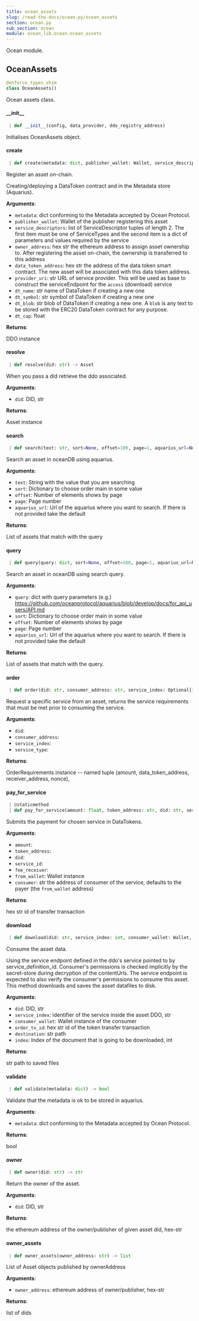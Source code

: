 ```yaml
---
title: ocean_assets
slug: /read-the-docs/ocean-py/ocean_assets
section: ocean.py
sub_section: ocean
module: ocean_lib.ocean.ocean_assets
---
```

Ocean module.

## OceanAssets

```python
@enforce_types_shim
class OceanAssets()
```

Ocean assets class.

#### \_\_init\_\_

```python
 | def __init__(config, data_provider, ddo_registry_address)
```

Initialises OceanAssets object.

#### create

```python
 | def create(metadata: dict, publisher_wallet: Wallet, service_descriptors: list = None, owner_address: str = None, data_token_address: str = None, provider_uri=None, dt_name: str = None, dt_symbol: str = None, dt_blob: str = None, dt_cap: float = None) -> (Asset, None)
```

Register an asset on-chain.

Creating/deploying a DataToken contract and in the Metadata store (Aquarius).

**Arguments**:

- `metadata`: dict conforming to the Metadata accepted by Ocean Protocol.
- `publisher_wallet`: Wallet of the publisher registering this asset
- `service_descriptors`: list of ServiceDescriptor tuples of length 2.
The first item must be one of ServiceTypes and the second
item is a dict of parameters and values required by the service
- `owner_address`: hex str the ethereum address to assign asset ownership to. After
registering the asset on-chain, the ownership is transferred to this address
- `data_token_address`: hex str the address of the data token smart contract. The new
asset will be associated with this data token address.
- `provider_uri`: str URL of service provider. This will be used as base to
construct the serviceEndpoint for the `access` (download) service
- `dt_name`: str name of DataToken if creating a new one
- `dt_symbol`: str symbol of DataToken if creating a new one
- `dt_blob`: str blob of DataToken if creating a new one. A `blob` is any text
to be stored with the ERC20 DataToken contract for any purpose.
- `dt_cap`: float

**Returns**:

DDO instance

#### resolve

```python
 | def resolve(did: str) -> Asset
```

When you pass a did retrieve the ddo associated.

**Arguments**:

- `did`: DID, str

**Returns**:

Asset instance

#### search

```python
 | def search(text: str, sort=None, offset=100, page=1, aquarius_url=None) -> list
```

Search an asset in oceanDB using aquarius.

**Arguments**:

- `text`: String with the value that you are searching
- `sort`: Dictionary to choose order main in some value
- `offset`: Number of elements shows by page
- `page`: Page number
- `aquarius_url`: Url of the aquarius where you want to search. If there is not
provided take the default

**Returns**:

List of assets that match with the query

#### query

```python
 | def query(query: dict, sort=None, offset=100, page=1, aquarius_url=None) -> []
```

Search an asset in oceanDB using search query.

**Arguments**:

- `query`: dict with query parameters
(e.g.) https://github.com/oceanprotocol/aquarius/blob/develop/docs/for_api_users/API.md
- `sort`: Dictionary to choose order main in some value
- `offset`: Number of elements shows by page
- `page`: Page number
- `aquarius_url`: Url of the aquarius where you want to search. If there is not
provided take the default

**Returns**:

List of assets that match with the query.

#### order

```python
 | def order(did: str, consumer_address: str, service_index: Optional[int] = None, service_type: str = None) -> OrderRequirements
```

Request a specific service from an asset, returns the service requirements that
must be met prior to consuming the service.

**Arguments**:

- `did`: 
- `consumer_address`: 
- `service_index`: 
- `service_type`: 

**Returns**:

OrderRequirements instance -- named tuple (amount, data_token_address, receiver_address, nonce),

#### pay\_for\_service

```python
 | @staticmethod
 | def pay_for_service(amount: float, token_address: str, did: str, service_id: int, fee_receiver: str, from_wallet: Wallet, consumer: str = None) -> str
```

Submits the payment for chosen service in DataTokens.

**Arguments**:

- `amount`: 
- `token_address`: 
- `did`: 
- `service_id`: 
- `fee_receiver`: 
- `from_wallet`: Wallet instance
- `consumer`: str the address of consumer of the service, defaults to the payer (the `from_wallet` address)

**Returns**:

hex str id of transfer transaction

#### download

```python
 | def download(did: str, service_index: int, consumer_wallet: Wallet, order_tx_id: str, destination: str, index: Optional[int] = None) -> str
```

Consume the asset data.

Using the service endpoint defined in the ddo's service pointed to by service_definition_id.
Consumer's permissions is checked implicitly by the secret-store during decryption
of the contentUrls.
The service endpoint is expected to also verify the consumer's permissions to consume this
asset.
This method downloads and saves the asset datafiles to disk.

**Arguments**:

- `did`: DID, str
- `service_index`: identifier of the service inside the asset DDO, str
- `consumer_wallet`: Wallet instance of the consumer
- `order_tx_id`: hex str id of the token transfer transaction
- `destination`: str path
- `index`: Index of the document that is going to be downloaded, int

**Returns**:

str path to saved files

#### validate

```python
 | def validate(metadata: dict) -> bool
```

Validate that the metadata is ok to be stored in aquarius.

**Arguments**:

- `metadata`: dict conforming to the Metadata accepted by Ocean Protocol.

**Returns**:

bool

#### owner

```python
 | def owner(did: str) -> str
```

Return the owner of the asset.

**Arguments**:

- `did`: DID, str

**Returns**:

the ethereum address of the owner/publisher of given asset did, hex-str

#### owner\_assets

```python
 | def owner_assets(owner_address: str) -> list
```

List of Asset objects published by ownerAddress

**Arguments**:

- `owner_address`: ethereum address of owner/publisher, hex-str

**Returns**:

list of dids

